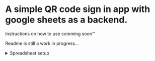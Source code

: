 # A simple QR code sign in app with google sheets as a backend.

Instructions on how to use comming soon™

Readme is still a work in progress...
<details>
<summary>Spreadsheet setup</summary>

  
<details>
<summary> - Spreadsheet data population & restrictions</summary>

## Spreadsheet Requirements

For the spreadsheet to function properly, ensure it includes the following columns with **exactly** the same headers:

| Email | ID | Name | Legal Name | Arrived? | Forms? | Reminder email sent? |
|-------|----|------|------------|----------|--------|----------------------|

- **Note:** You may reorder these columns as needed. However, **do not** change the spelling or modify any header names, as the code relies on them to locate the correct data.

## Columns to Populate

You need to populate the following columns:

- **Email**
- **Name**
- **Legal Name**

> **Tip:** I'd recommended to populating the **Forms?** column shortly before the event with people who filled out their forms before the event.
</details>

<details>
<summary>Spreadsheet creation & setup</summary>
  
# Setup (3-4 min):

<details>
  <summary>Step 1: Make a Copy of the Document</summary>

  1. Click here to open the document.
  2. Click **File** in the top left-hand corner.
  3. From the dropdown, select **Make a copy**.
<img width="1674" alt="9" src="https://github.com/user-attachments/assets/7905b735-6a65-4a99-907b-a0b0b0b4dee8" />
  <!-- Screenshot: "File" menu dropdown with "Make a copy" option highlighted -->
</details>

<details>
  <summary>Step 2: Open the Apps Script Editor</summary>

  1. After making a copy, click **Extensions** in the top menu.
  2. From the dropdown, select **Apps Script**.
<img width="1674" alt="8" src="https://github.com/user-attachments/assets/f52910ce-4876-4487-ac50-f49c3d9cfb77" />
  <!-- Screenshot: Apps Script editor opened via the Extensions menu -->
</details>

<details>
  <summary>Step 3: Deploy the Web App</summary>

  1. In the Apps Script editor, click **Deploy** in the top right-hand corner.
  2. From the dropdown, select **New deployment**.

<img width="1674" alt="7" src="https://github.com/user-attachments/assets/9fc4ba56-cceb-48b0-8925-f0d5c2846465" />

  4. In the deployment dialog:
      - Click the cog icon next to "Select type" and choose **Web app**.
      - Add a description (e.g., “A wonderful deployment of the sign in app”).
      - Set **Execute as** to **Me**.
      - Set **Who has access** to **Anyone**.
  5. Click **Deploy**.

![6r](https://github.com/user-attachments/assets/542d4e89-d07b-43e0-b43d-eb1b2cb21c37)
  <!-- Screenshot: Deployment configuration dialog showing "Web app" settings, description, and access options -->
  
  > **Tip:** Double-check these settings to ensure the program functions properly.
</details>

<details>
  <summary>Step 4: Authorise Access</summary>

  1. Click the **Authorise access** button (you might need to click it twice).

<img width="1674" alt="5" src="https://github.com/user-attachments/assets/03a0e694-e7e0-49e6-87ef-80cebd7e2ba3" />

  3. When the popup warns that the app is unsafe, click **Show Advanced**.
  4. Then, click **Go to [your document name] (unsafe)**.

![4r](https://github.com/user-attachments/assets/fa014494-e348-4746-a42c-d90bbebd1f05)
  <!-- Screenshot: Authorization popup highlighting "Show Advanced" and "Go to [your document] (unsafe)" -->
</details>

<details>
  <summary>Step 5: Retrieve the Deployment URL</summary>

  1. Once authorised, you'll see a page with the Deployment ID and Web app URL.
  2. Copy the URL under the **URL** heading.
![3r](https://github.com/user-attachments/assets/3d5cc24d-a87f-4f21-bacd-64af6d7dac9a)
  <!-- Screenshot: Deployment details page highlighting the Web app URL -->
</details>

<details>
  <summary>Step 6: Configure the Sign-In Page</summary>

  1. Open [this website](https://evan-gan.github.io/GoogleSheetsQRSignIn/share.html).
  2. Paste the copied URL into the field labeled **Script URL**.
  3. Return to your spreadsheet and copy the Spreadsheet ID (highlighted portion of the URL).
  4. Paste it into the field labeled **Spreadsheet ID**.
<img width="1674" alt="2" src="https://github.com/user-attachments/assets/2d35badf-bef9-49ed-867a-be6f0712a48d" />
  <!-- Screenshot: Website interface showing the "Script URL" and "Spreadsheet ID" fields -->
</details>

<details>
  <summary>Step 7: Generate and Share the Link & QR Code</summary>

  1. Click **Generate link & QR code**.
  2. Save the generated link and QR code.
  3. Share them with your sign-in helpers.
![1r](https://github.com/user-attachments/assets/9f769502-d910-492a-8952-38d3a449e34f)
  <!-- Screenshot: Display of the generated link and QR code on the website -->
</details>
</details>
</details>
